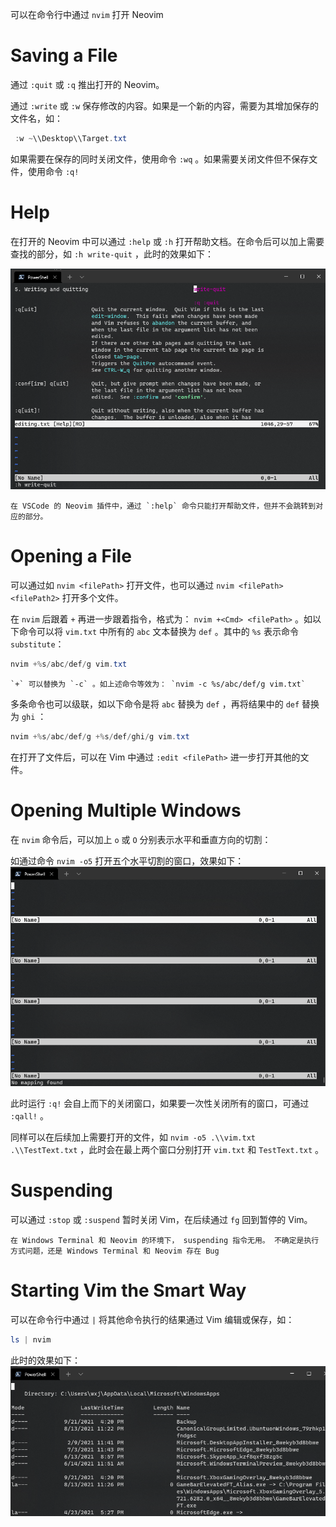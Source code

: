 可以在命令行中通过 `nvim` 打开 Neovim

# Saving a File

通过 `:quit` 或 `:q` 推出打开的 Neovim。

通过 `:write` 或 `:w` 保存修改的内容。如果是一个新的内容，需要为其增加保存的文件名，如：

```powershell
 :w ~\\Desktop\\Target.txt
```

如果需要在保存的同时关闭文件，使用命令 `:wq` 。如果需要关闭文件但不保存文件，使用命令 `:q!`

# Help

在打开的 Neovim 中可以通过 `:help` 或 `:h` 打开帮助文档。在命令后可以加上需要查找的部分，如 `:h write-quit` ，此时的效果如下：

![](assets/Learn%20Vim%20-%20Ch%201%20Starting%20Vim/image-20211129093429994.png)

```ad-fail
在 VSCode 的 Neovim 插件中，通过 `:help` 命令只能打开帮助文件，但并不会跳转到对应的部分。
```

# Opening a File

可以通过如 `nvim <filePath>` 打开文件，也可以通过 `nvim <filePath> <filePath2>` 打开多个文件。

在 `nvim` 后跟着 `+` 再进一步跟着指令，格式为： `nvim +<Cmd> <filePath>` 。如以下命令可以将 `vim.txt` 中所有的 `abc` 文本替换为 `def` 。其中的 `%s` 表示命令 `substitute`：

```powershell
nvim +%s/abc/def/g vim.txt
```

```ad-note
`+` 可以替换为 `-c` 。如上述命令等效为： `nvim -c %s/abc/def/g vim.txt`
```


多条命令也可以级联，如以下命令是将 `abc` 替换为 `def` ，再将结果中的 `def` 替换为 `ghi` ：

```powershell
nvim +%s/abc/def/g +%s/def/ghi/g vim.txt
```

在打开了文件后，可以在 Vim 中通过 `:edit <filePath>` 进一步打开其他的文件。

# Opening Multiple Windows

在 `nvim` 命令后，可以加上 `o` 或 `O` 分别表示水平和垂直方向的切割：

如通过命令 `nvim -o5` 打开五个水平切割的窗口，效果如下：
![](assets/Learn%20Vim%20-%20Ch%201%20Starting%20Vim/image-20211129093632484.png)


此时运行 `:q!` 会自上而下的关闭窗口，如果要一次性关闭所有的窗口，可通过 `:qall!` 。

同样可以在后续加上需要打开的文件，如 `nvim -o5 .\\vim.txt .\\TestText.txt` ，此时会在最上两个窗口分别打开 `vim.txt` 和 `TestText.txt` 。

# Suspending

可以通过 `:stop` 或 `:suspend` 暂时关闭 Vim，在后续通过 `fg` 回到暂停的 Vim。

```ad-fail
在 Windows Terminal 和 Neovim 的环境下， suspending 指令无用。 不确定是执行方式问题，还是 Windows Terminal 和 Neovim 存在 Bug
```

# Starting Vim the Smart Way

可以在命令行中通过 `|` 将其他命令执行的结果通过 Vim 编辑或保存，如：

```powershell
ls | nvim
```

此时的效果如下：
![](assets/Learn%20Vim%20-%20Ch%201%20Starting%20Vim/image-20211129093712000.png)
